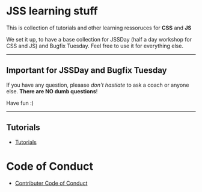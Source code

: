 # JSS learning stuff #

This is collection of tutorials and other learning ressoruces for **CSS** and **JS**

We set it up, to have a base collection for JSSDay (half a day workshop for CSS and JS) and Bugfix Tuesday. Feel free to use it for everything else.

---

## Important for JSSDay and Bugfix Tuesday ##

If you have any question, pleaase *don't hastiate* to ask a coach or anyone else.
**There are NO dumb questions**! 

Have fun :)

---

## Tutorials ##
* [Tutorials](TUTORIALS.md) 

# Code of Conduct #
* [Contributer Code of Conduct](CODE_OF_CONDUCT.md)
